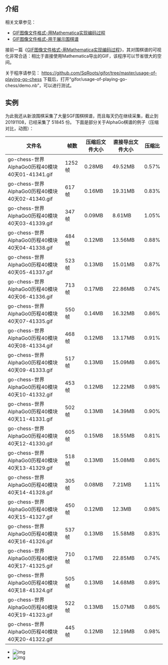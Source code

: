 ## 介绍

相关文章参见：

- [GIF图像文件格式-用Mathematica实现编码过程](https://lixuan.xyz/blog/2019-10-29/2276.html)
- [GIF图像文件格式-用于展示围棋谱](https://lixuan.xyz/blog/2019-11-08/2292.html)

接前一篇《[GIF图像文件格式-用Mathematica实现编码过程](https://lixuan.xyz/blog/2019-10-29/2276.html)》，其对围棋谱的可视化非常合适：相比于直接使用Mathematica导出的GIF，该程序可以节省很大的空间。

关于程序请参见： https://github.com/SqRoots/gifor/tree/master/usage-of-playing-go-chess
下载后，打开“gifor/usage-of-playing-go-chess/demo.nb”，可以进行测试。

## 实例

为此我还从新浪围棋采集了大量SGF围棋棋谱，而且每天仍在继续采集，截止到20191108，已经采集了 51845 份。
下面是部分关于AlphaGo棋谱的例子（压缩对比，动图）：

| **文件名**                                      | **帧数** | **压缩后文件大小** | **直接导出文件大小** | **压缩比** |
| ----------------------------------------------- | -------- | ------------------ | -------------------- | ---------- |
| go-chess-世界AlphaGo0历程40模块40天01-41341.gif | 1252帧   | 0.28MB             | 49.52MB              | 0.57%      |
| go-chess-世界AlphaGo0历程40模块40天02-41340.gif | 617帧    | 0.16MB             | 19.31MB              | 0.83%      |
| go-chess-世界AlphaGo0历程40模块40天03-41339.gif | 347帧    | 0.09MB             | 8.61MB               | 1.05%      |
| go-chess-世界AlphaGo0历程40模块40天04-41338.gif | 484帧    | 0.12MB             | 13.56MB              | 0.88%      |
| go-chess-世界AlphaGo0历程40模块40天05-41337.gif | 523帧    | 0.13MB             | 15.01MB              | 0.87%      |
| go-chess-世界AlphaGo0历程40模块40天06-41336.gif | 713帧    | 0.17MB             | 22.86MB              | 0.74%      |
| go-chess-世界AlphaGo0历程40模块40天07-41335.gif | 550帧    | 0.14MB             | 16.32MB              | 0.86%      |
| go-chess-世界AlphaGo0历程40模块40天08-41334.gif | 468帧    | 0.12MB             | 13.17MB              | 0.91%      |
| go-chess-世界AlphaGo0历程40模块40天09-41333.gif | 517帧    | 0.13MB             | 15.09MB              | 0.86%      |
| go-chess-世界AlphaGo0历程40模块40天10-41332.gif | 453帧    | 0.12MB             | 12.22MB              | 0.98%      |
| go-chess-世界AlphaGo0历程40模块40天11-41331.gif | 502帧    | 0.13MB             | 14.39MB              | 0.90%      |
| go-chess-世界AlphaGo0历程40模块40天12-41330.gif | 605帧    | 0.15MB             | 18.55MB              | 0.81%      |
| go-chess-世界AlphaGo0历程40模块40天13-41329.gif | 518帧    | 0.13MB             | 15.08MB              | 0.86%      |
| go-chess-世界AlphaGo0历程40模块40天14-41328.gif | 305帧    | 0.08MB             | 7.21MB               | 1.11%      |
| go-chess-世界AlphaGo0历程40模块40天15-41327.gif | 450帧    | 0.12MB             | 12.3MB               | 0.98%      |
| go-chess-世界AlphaGo0历程40模块40天16-41326.gif | 537帧    | 0.13MB             | 15.58MB              | 0.83%      |
| go-chess-世界AlphaGo0历程40模块40天17-41325.gif | 710帧    | 0.17MB             | 22.85MB              | 0.74%      |
| go-chess-世界AlphaGo0历程40模块40天18-41324.gif | 505帧    | 0.13MB             | 14.68MB              | 0.89%      |
| go-chess-世界AlphaGo0历程40模块40天19-41323.gif | 522帧    | 0.13MB             | 15.07MB              | 0.86%      |
| go-chess-世界AlphaGo0历程40模块40天20-41322.gif | 445帧    | 0.12MB             | 12.19MB              | 0.98%      |

- ![img](https://lixuan.xyz/blog/wp-content/uploads/2019/11/go-chess-%E4%B8%96%E7%95%8CAlphaGo0%E5%8E%86%E7%A8%8B40%E6%A8%A1%E5%9D%9740%E5%A4%A920-41322.gif)
- ![img](https://lixuan.xyz/blog/wp-content/uploads/2019/11/go-chess-%E4%B8%96%E7%95%8CAlphaGo0%E5%8E%86%E7%A8%8B40%E6%A8%A1%E5%9D%9740%E5%A4%A919-41323.gif)